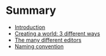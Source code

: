# Summary

* [Introduction](README.md)
* [Creating a world: 3 different ways](chapter1.md)
* [The many different editors](the-many-different-editors.md)
* [Naming convention](naming-convention.md)

